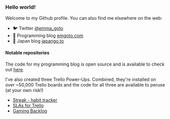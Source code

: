 ### Hello world!

Welcome to my Github profile. You can also find me elsewhere on the web:

* 🐦 Twitter [@emma_goto](https://www.twitter.com/emma_goto)
* 📖 Programming blog [emgoto.com](https://www.emgoto.com)
* 🗼 Japan blog [japango.to](https://www.japango.to)

#### Notable repositories
The code for my programming blog is open source and is available to check out [here](https://github.com/emgoto/emgoto.com).

I've also created three Trello Power-Ups. Combined, they're installed on over ~50,000 Trello boards and the code for all three are available to peruse (at your own risk!)

* [Streak - habit tracker](https://github.com/emgoto/streak)
* [SLAs for Trello](https://github.com/emgoto/trello-sla)
* [Gaming Backlog](https://github.com/emgoto/gaming-backlog)

